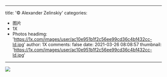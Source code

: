 
---
title: '© Alexander Zelinskiy'
categories: 
 - 图片
 - 1X
 - Photos
headimg: 'https://1x.com/images/user/ac10e951b1f2c56ee99cd36c4bf432cc-ld.jpg'
author: 1X
comments: false
date: 2021-03-26 08:08:57
thumbnail: 'https://1x.com/images/user/ac10e951b1f2c56ee99cd36c4bf432cc-ld.jpg'
---

<div>   
<img src="https://1x.com/images/user/ac10e951b1f2c56ee99cd36c4bf432cc-ld.jpg" referrerpolicy="no-referrer">  
</div>
            